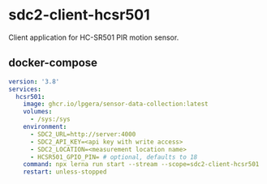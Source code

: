 # sdc2-client-hcsr501

Client application for HC-SR501 PIR motion sensor.

## docker-compose

```yaml
version: '3.8'
services:
  hcsr501:
    image: ghcr.io/lpgera/sensor-data-collection:latest
    volumes:
      - /sys:/sys
    environment:
      - SDC2_URL=http://server:4000
      - SDC2_API_KEY=<api key with write access>
      - SDC2_LOCATION=<measurement location name>
      - HCSR501_GPIO_PIN= # optional, defaults to 18
    command: npx lerna run start --stream --scope=sdc2-client-hcsr501
    restart: unless-stopped
```
